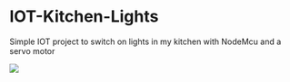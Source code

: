 # IOT-Kitchen-Lights
Simple IOT project to switch on lights in my kitchen with NodeMcu and a servo motor

![](c.gif)
